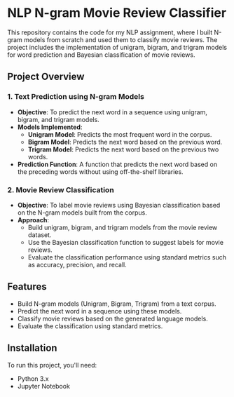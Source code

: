 # NLP N-gram Movie Review Classifier

This repository contains the code for my NLP assignment, where I built N-gram models from scratch and used them to classify movie reviews. The project includes the implementation of unigram, bigram, and trigram models for word prediction and Bayesian classification of movie reviews.

## Project Overview

### 1. **Text Prediction using N-gram Models**
   - **Objective**: To predict the next word in a sequence using unigram, bigram, and trigram models.
   - **Models Implemented**:
     - **Unigram Model**: Predicts the most frequent word in the corpus.
     - **Bigram Model**: Predicts the next word based on the previous word.
     - **Trigram Model**: Predicts the next word based on the previous two words.
   - **Prediction Function**: A function that predicts the next word based on the preceding words without using off-the-shelf libraries.

### 2. **Movie Review Classification**
   - **Objective**: To label movie reviews using Bayesian classification based on the N-gram models built from the corpus.
   - **Approach**:
     - Build unigram, bigram, and trigram models from the movie review dataset.
     - Use the Bayesian classification function to suggest labels for movie reviews.
     - Evaluate the classification performance using standard metrics such as accuracy, precision, and recall.

## Features

- Build N-gram models (Unigram, Bigram, Trigram) from a text corpus.
- Predict the next word in a sequence using these models.
- Classify movie reviews based on the generated language models.
- Evaluate the classification using standard metrics.

## Installation

To run this project, you'll need:

- Python 3.x
- Jupyter Notebook


